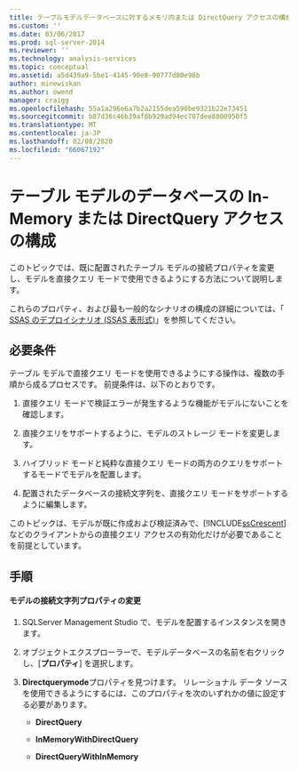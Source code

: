 ```yaml
---
title: テーブルモデルデータベースに対するメモリ内または DirectQuery アクセスの構成 |Microsoft Docs
ms.custom: ''
ms.date: 03/06/2017
ms.prod: sql-server-2014
ms.reviewer: ''
ms.technology: analysis-services
ms.topic: conceptual
ms.assetid: a5d439a9-5be1-4145-90e8-90777d80e98b
author: minewiskan
ms.author: owend
manager: craigg
ms.openlocfilehash: 55a1a296e6a7b2a2155dea590be9321b22e73451
ms.sourcegitcommit: b87d36c46b39af8b929ad94ec707dee8800950f5
ms.translationtype: MT
ms.contentlocale: ja-JP
ms.lasthandoff: 02/08/2020
ms.locfileid: "66067192"
---
```

# <a name="configure-in-memory-or-directquery-access-for-a-tabular-model-database"></a>テーブル モデルのデータベースの In-Memory または DirectQuery アクセスの構成
  このトピックでは、既に配置されたテーブル モデルの接続プロパティを変更し、モデルを直接クエリ モードで使用できるようにする方法について説明します。  
  
 これらのプロパティ、および最も一般的なシナリオの構成の詳細については、「 [SSAS のデプロイシナリオ &#40;SSAS 表形式&#41;](../directquery-deployment-scenarios-ssas-tabular.md)」を参照してください。  
  
## <a name="requirements"></a>必要条件  
 テーブル モデルで直接クエリ モードを使用できるようにする操作は、複数の手順から成るプロセスです。 前提条件は、以下のとおりです。  
  
1.  直接クエリ モードで検証エラーが発生するような機能がモデルにないことを確認します。  
  
2.  直接クエリをサポートするように、モデルのストレージ モードを変更します。  
  
3.  ハイブリッド モードと純粋な直接クエリ モードの両方のクエリをサポートするモードでモデルを配置します。  
  
4.  配置されたデータベースの接続文字列を、直接クエリ モードをサポートするように編集します。  
  
 このトピックは、モデルが既に作成および検証済みで、[!INCLUDE[ssCrescent](../../includes/sscrescent-md.md)] などのクライアントからの直接クエリ アクセスの有効化だけが必要であることを前提としています。  
  
## <a name="procedure"></a>手順  
  
#### <a name="change-the-connection-string-properties-of-the-model"></a>モデルの接続文字列プロパティの変更  
  
1.  SQLServer Management Studio で、モデルを配置するインスタンスを開きます。  
  
2.  オブジェクトエクスプローラーで、モデルデータベースの名前を右クリックし、[**プロパティ**] を選択します。  
  
3.  **Directquerymode**プロパティを見つけます。 リレーショナル データ ソースを使用できるようにするには、このプロパティを次のいずれかの値に設定する必要があります。  
  
    -   **DirectQuery**  
  
    -   **InMemoryWithDirectQuery**  
  
    -   **DirectQueryWithInMemory**  
  
  
